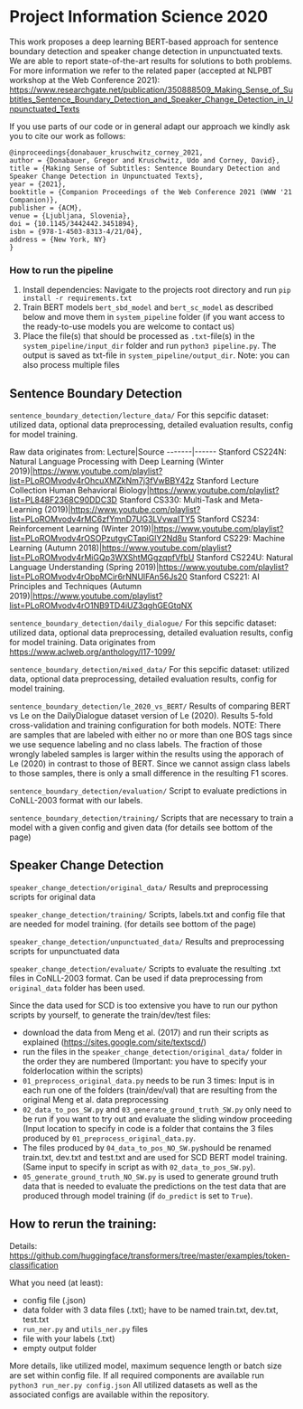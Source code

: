 # Project Information Science 2020
 This work proposes a deep learning BERT-based approach for sentence boundary detection and speaker change detection
 in unpunctuated texts. We are able to report state-of-the-art results for solutions to both problems. For more
information we refer to the related paper (accepted at NLPBT workshop at the Web Conference 2021): https://www.researchgate.net/publication/350888509_Making_Sense_of_Subtitles_Sentence_Boundary_Detection_and_Speaker_Change_Detection_in_Unpunctuated_Texts

If you use parts of our code or in general adapt our approach we kindly ask you to cite our work as follows:
```
@inproceedings{donabauer_kruschwitz_corney_2021,
author = {Donabauer, Gregor and Kruschwitz, Udo and Corney, David},
title = {Making Sense of Subtitles: Sentence Boundary Detection and Speaker Change Detection in Unpunctuated Texts},
year = {2021},
booktitle = {Companion Proceedings of the Web Conference 2021 (WWW '21 Companion)},
publisher = {ACM},
venue = {Ljubljana, Slovenia},
doi = {10.1145/3442442.3451894},
isbn = {978-1-4503-8313-4/21/04},
address = {New York, NY}
}
```

### How to run the pipeline
1. Install dependencies: Navigate to the projects root directory and run `pip install -r requirements.txt`
2. Train BERT models `bert_sbd_model` and `bert_sc_model` as described below and move them
    in `system_pipeline` folder (if you want access to the ready-to-use models you are welcome to contact us)
3. Place the file(s) that should be processed as `.txt`-file(s) in the `system_pipeline/input_dir` folder and run
    `python3 pipeline.py`. The output is saved as txt-file in `system_pipeline/output_dir`. Note: you can also
    process multiple files
 
## Sentence Boundary Detection
`sentence_boundary_detection/lecture_data/`
For this sepcific dataset: utilized data, optional data preprocessing, detailed evaluation results, config for model training.

Raw data originates from:
Lecture|Source
-------|------
Stanford CS224N: Natural Language Processing with Deep Learning (Winter 2019)|https://www.youtube.com/playlist?list=PLoROMvodv4rOhcuXMZkNm7j3fVwBBY42z
Stanford Lecture Collection Human Behavioral Biology|https://www.youtube.com/playlist?list=PL848F2368C90DDC3D
Stanford CS330: Multi-Task and Meta-Learning (2019)|https://www.youtube.com/playlist?list=PLoROMvodv4rMC6zfYmnD7UG3LVvwaITY5
Stanford CS234: Reinforcement Learning (Winter 2019)|https://www.youtube.com/playlist?list=PLoROMvodv4rOSOPzutgyCTapiGlY2Nd8u
Stanford CS229: Machine Learning (Autumn 2018)|https://www.youtube.com/playlist?list=PLoROMvodv4rMiGQp3WXShtMGgzqpfVfbU
Stanford CS224U: Natural Language Understanding (Spring 2019)|https://www.youtube.com/playlist?list=PLoROMvodv4rObpMCir6rNNUlFAn56Js20
Stanford CS221: AI Principles and Techniques (Autumn 2019)|https://www.youtube.com/playlist?list=PLoROMvodv4rO1NB9TD4iUZ3qghGEGtqNX

`sentence_boundary_detection/daily_dialogue/`
For this sepcific dataset: utilized data, optional data preprocessing, detailed evaluation results, config for model training.
Data originates from https://www.aclweb.org/anthology/I17-1099/

`sentence_boundary_detection/mixed_data/`
For this sepcific dataset: utilized data, optional data preprocessing, detailed evaluation results, config for model training.

`sentence_boundary_detection/le_2020_vs_BERT/`
Results of comparing BERT vs Le on the DailyDialogue dataset version of Le (2020). Results 5-fold cross-validation and training configuration for both models. NOTE: There are samples that are labeled with either no or more than one BOS tags since we use sequence labeling and no class labels. The fraction of those wrongly labeled samples is larger within the results using the apporach of Le (2020) in contrast to those of BERT. Since we cannot assign class labels to those samples, there is only a small difference in the resulting F1 scores.

`sentence_boundary_detection/evaluation/`
Script to evaluate predictions in CoNLL-2003 format with our labels.

`sentence_boundary_detection/training/`
Scripts that are necessary to train a model with a given config and given data (for details see bottom of the page)

## Speaker Change Detection
`speaker_change_detection/original_data/`
Results and preprocessing scripts for original data

`speaker_change_detection/training/`
Scripts, labels.txt and config file that are needed for model training. (for details see bottom of the page)

`speaker_change_detection/unpunctuated_data/`
Results and preprocessing scripts for unpunctuated data

`speaker_change_detection/evaluate/`
Scripts to evaluate the resulting .txt files in CoNLL-2003 format. Can be used if data preprocessing from `original_data` folder has been used.

Since the data used for SCD is too extensive you have to run our python scripts by yourself, to generate the train/dev/test files:
- download the data from Meng et al. (2017) and run their scripts as explained (https://sites.google.com/site/textscd/)
- run the files in the `speaker_change_detection/original_data/` folder in the order they are numbered (Important: you have to specify your folderlocation within the scripts)
- `01_preprocess_original_data.py` needs to be run 3 times: Input is in each run one of the folders (train/dev/val) that are resulting from the original Meng et al. data preprocessing
- `02_data_to_pos_SW.py` and `03_generate_ground_truth_SW.py` only need to be run if you want to try out and evaluate the sliding window proceeding (Input location to specify in code is a folder that contains the 3 files produced by `01_preprocess_original_data.py`.
- The files produced by `04_data_to_pos_NO_SW.py`should be renamed train.txt, dev.txt and test.txt and are used for SCD BERT model training. (Same input to specify in script as with `02_data_to_pos_SW.py`).
- `05_generate_ground_truth_NO_SW.py` is used to generate ground truth data that is needed to evaluate the predictions on the test data that are produced through model training (if `do_predict` is set to `True`).

## How to rerun the training:
Details: https://github.com/huggingface/transformers/tree/master/examples/token-classification

What you need (at least):
- config file (.json)
- data folder with 3 data files (.txt); have to be named train.txt, dev.txt, test.txt
- `run_ner.py` and `utils_ner.py` files
- file with your labels (.txt)
- empty output folder

More details, like utilized model, maximum sequence length or batch size are set within config file. If all required components are available run `python3 run_ner.py config.json`
All utilized datasets as well as the associated configs are available within the repository.
